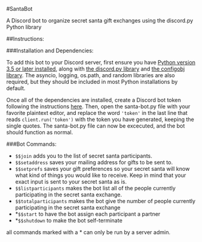 #SantaBot

A Discord bot to organize secret santa gift exchanges using the discord.py Python library

##Instructions: 

###Installation and Dependencies:

To add this bot to your Discord server, first ensure you have [Python version 3.5 or later installed](https://www.python.org/downloads/), along with [the discord.py library](https://github.com/Rapptz/discord.py) and [the configobj library](https://www.voidspace.org.uk/python/configobj.html#downloading). The asyncio, logging, os.path, and random libraries are also required, but they should be included in most Python installations by default. 

Once all of the dependencies are installed, create a Discord bot token following the instructions [here](https://github.com/reactiflux/discord-irc/wiki/Creating-a-discord-bot-&-getting-a-token). Then, open the santa-bot.py file with your favorite plaintext editor, and replace the word `'token'` in the last line that reads `client.run('token')` with the token you have generated, keeping the single quotes. The santa-bot.py file can now be excecuted, and the bot should function as normal.

###Bot Commands:

- `$$join` adds you to the list of secret santa participants.
- `$$setaddress` saves your mailing address for gifts to be sent to.
- `$$setprefs` saves your gift preferences so your secret santa will know what kind of things you would like to receive. Keep in mind that your exact input is sent to your secret santa as is. 
- `$$listparticipants` makes the bot list all of the people currently participating in the secret santa exchange.
- `$$totalparticipants` makes the bot give the number of people currently participating in the secret santa exchange
- *`$$start` to have the bot assign each participant a partner
- *`$$shutdown` to make the bot self-terminate

all commands marked with a * can only be run by a server admin.